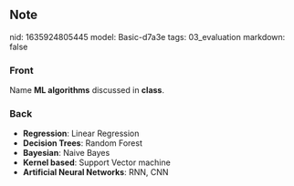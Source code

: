 ## Note
nid: 1635924805445
model: Basic-d7a3e
tags: 03_evaluation
markdown: false

### Front
Name <b>ML algorithms</b> discussed in <b>class</b>.

### Back
<ul><li><b>Regression</b>: Linear Regression</li><li><b>Decision Trees</b>: Random Forest</li><li><b>Bayesian</b>: Naive Bayes</li><li><b>Kernel based</b>: Support Vector machine</li><li><b>Artificial Neural Networks</b>: RNN, CNN</li></ul>
